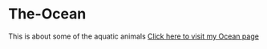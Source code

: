 # The-Ocean
This is about some of the aquatic animals
<a href="https://nobelll.github.io/The-Ocean/"> Click here to visit my Ocean page</a>
